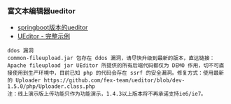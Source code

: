 ### 富文本编辑器ueditor
- [springboot版本的ueditor](https://github.com/codingapi/ueditor)
- [UEditor - 完整示例](https://ueditor.baidu.com/website/onlinedemo.html)

```
ddos 漏洞
common-fileupload.jar 包存在 ddos 漏洞，请尽快升级到最新的版本，直达链接：Apache fileupload jar UEditor 所提供的所有后端代码都仅为 DEMO 作用，切不可直接使用到生产环境中，目前已知 php 的代码会存在 ssrf 的安全漏洞。修复方式：使用最新的 Uploader https://github.com/fex-team/ueditor/blob/dev-1.5.0/php/Uploader.class.php
注：线上演示版上传功能只作为功能演示，1.4.3以上版本将不再承诺支持ie6/ie7。
```